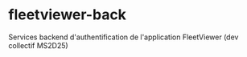 # fleetviewer-back
Services backend d'authentification de l'application FleetViewer (dev collectif MS2D25)
